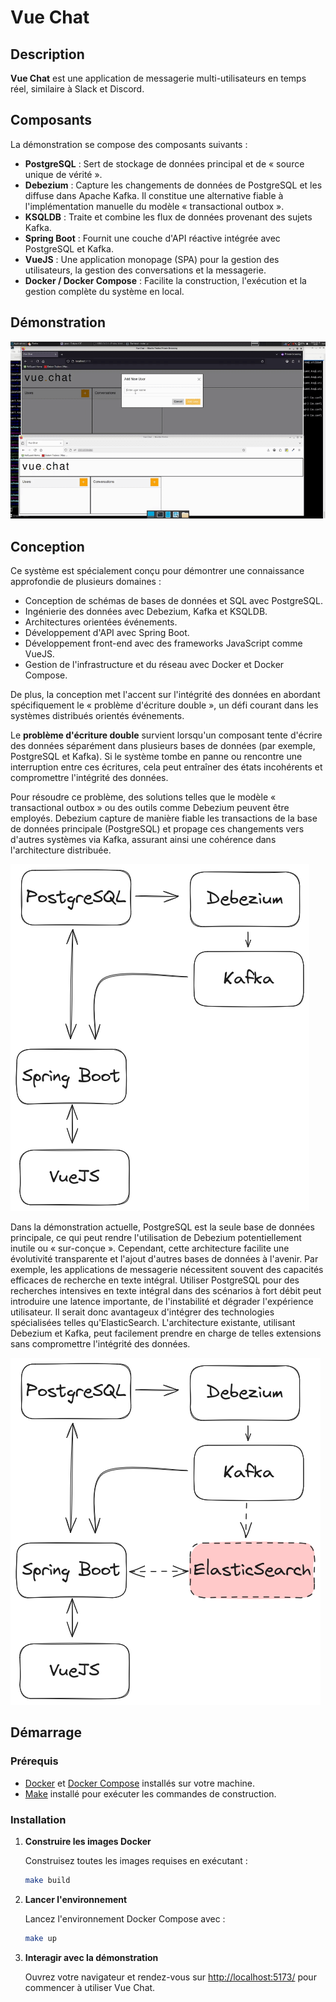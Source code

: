 # Vue Chat

## Description

**Vue Chat** est une application de messagerie multi-utilisateurs en temps réel, similaire à Slack et Discord.

## Composants

La démonstration se compose des composants suivants :

- **PostgreSQL** : Sert de stockage de données principal et de « source unique de vérité ».
- **Debezium** : Capture les changements de données de PostgreSQL et les diffuse dans Apache Kafka. Il constitue une alternative fiable à l'implémentation manuelle du modèle « transactional outbox ».
- **KSQLDB** : Traite et combine les flux de données provenant des sujets Kafka.
- **Spring Boot** : Fournit une couche d'API réactive intégrée avec PostgreSQL et Kafka.
- **VueJS** : Une application monopage (SPA) pour la gestion des utilisateurs, la gestion des conversations et la messagerie.
- **Docker / Docker Compose** : Facilite la construction, l'exécution et la gestion complète du système en local.

## Démonstration

![Démo Vue Chat](docs/vue-chat-demo.gif)

## Conception

Ce système est spécialement conçu pour démontrer une connaissance approfondie de plusieurs domaines :

- Conception de schémas de bases de données et SQL avec PostgreSQL.
- Ingénierie des données avec Debezium, Kafka et KSQLDB.
- Architectures orientées événements.
- Développement d'API avec Spring Boot.
- Développement front-end avec des frameworks JavaScript comme VueJS.
- Gestion de l'infrastructure et du réseau avec Docker et Docker Compose.

De plus, la conception met l'accent sur l'intégrité des données en abordant spécifiquement le « problème d'écriture double », un défi courant dans les systèmes distribués orientés événements.

Le **problème d'écriture double** survient lorsqu'un composant tente d'écrire des données séparément dans plusieurs bases de données (par exemple, PostgreSQL et Kafka). Si le système tombe en panne ou rencontre une interruption entre ces écritures, cela peut entraîner des états incohérents et compromettre l'intégrité des données.

Pour résoudre ce problème, des solutions telles que le modèle « transactional outbox » ou des outils comme Debezium peuvent être employés. Debezium capture de manière fiable les transactions de la base de données principale (PostgreSQL) et propage ces changements vers d'autres systèmes via Kafka, assurant ainsi une cohérence dans l'architecture distribuée.

![Vue Chat](docs/vue-chat.png)

Dans la démonstration actuelle, PostgreSQL est la seule base de données principale, ce qui peut rendre l'utilisation de Debezium potentiellement inutile ou « sur-conçue ». Cependant, cette architecture facilite une évolutivité transparente et l'ajout d'autres bases de données à l'avenir. Par exemple, les applications de messagerie nécessitent souvent des capacités efficaces de recherche en texte intégral. Utiliser PostgreSQL pour des recherches intensives en texte intégral dans des scénarios à fort débit peut introduire une latence importante, de l'instabilité et dégrader l'expérience utilisateur. Il serait donc avantageux d'intégrer des technologies spécialisées telles qu'ElasticSearch. L'architecture existante, utilisant Debezium et Kafka, peut facilement prendre en charge de telles extensions sans compromettre l'intégrité des données.

![Vue Chat étendu](docs/vue-chat-extended.png)

## Démarrage

### Prérequis

- [Docker](https://docs.docker.com/get-docker/) et [Docker Compose](https://docs.docker.com/compose/install/) installés sur votre machine.
- [Make](https://www.gnu.org/software/make/) installé pour exécuter les commandes de construction.

### Installation

1. **Construire les images Docker**

   Construisez toutes les images requises en exécutant :
   ```bash
   make build
   ```

2. **Lancer l'environnement**

   Lancez l'environnement Docker Compose avec :
   ```bash
   make up
   ```

3. **Interagir avec la démonstration**

   Ouvrez votre navigateur et rendez-vous sur [http://localhost:5173/](http://localhost:5173/) pour commencer à utiliser Vue Chat.


